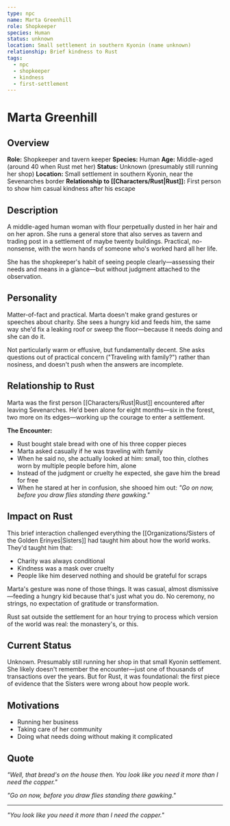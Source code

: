 ```yaml
---
type: npc
name: Marta Greenhill
role: Shopkeeper
species: Human
status: unknown
location: Small settlement in southern Kyonin (name unknown)
relationship: Brief kindness to Rust
tags:
  - npc
  - shopkeeper
  - kindness
  - first-settlement
---
```


# Marta Greenhill

## Overview

**Role:** Shopkeeper and tavern keeper
**Species:** Human
**Age:** Middle-aged (around 40 when Rust met her)
**Status:** Unknown (presumably still running her shop)
**Location:** Small settlement in southern Kyonin, near the Sevenarches border
**Relationship to [[Characters/Rust|Rust]]:** First person to show him casual kindness after his escape

## Description
A middle-aged human woman with flour perpetually dusted in her hair and on her apron. She runs a general store that also serves as tavern and trading post in a settlement of maybe twenty buildings. Practical, no-nonsense, with the worn hands of someone who's worked hard all her life.

She has the shopkeeper's habit of seeing people clearly—assessing their needs and means in a glance—but without judgment attached to the observation.

## Personality
Matter-of-fact and practical. Marta doesn't make grand gestures or speeches about charity. She sees a hungry kid and feeds him, the same way she'd fix a leaking roof or sweep the floor—because it needs doing and she can do it.

Not particularly warm or effusive, but fundamentally decent. She asks questions out of practical concern ("Traveling with family?") rather than nosiness, and doesn't push when the answers are incomplete.

## Relationship to Rust
Marta was the first person [[Characters/Rust|Rust]] encountered after leaving Sevenarches. He'd been alone for eight months—six in the forest, two more on its edges—working up the courage to enter a settlement.

**The Encounter:**
- Rust bought stale bread with one of his three copper pieces
- Marta asked casually if he was traveling with family
- When he said no, she actually looked at him: small, too thin, clothes worn by multiple people before him, alone
- Instead of the judgment or cruelty he expected, she gave him the bread for free
- When he stared at her in confusion, she shooed him out: *"Go on now, before you draw flies standing there gawking."*

## Impact on Rust
This brief interaction challenged everything the [[Organizations/Sisters of the Golden Erinyes|Sisters]] had taught him about how the world works. They'd taught him that:
- Charity was always conditional
- Kindness was a mask over cruelty
- People like him deserved nothing and should be grateful for scraps

Marta's gesture was none of those things. It was casual, almost dismissive—feeding a hungry kid because that's just what you do. No ceremony, no strings, no expectation of gratitude or transformation.

Rust sat outside the settlement for an hour trying to process which version of the world was real: the monastery's, or this.

## Current Status
Unknown. Presumably still running her shop in that small Kyonin settlement. She likely doesn't remember the encounter—just one of thousands of transactions over the years. But for Rust, it was foundational: the first piece of evidence that the Sisters were wrong about how people work.

## Motivations
- Running her business
- Taking care of her community
- Doing what needs doing without making it complicated

## Quote
*"Well, that bread's on the house then. You look like you need it more than I need the copper."*

*"Go on now, before you draw flies standing there gawking."*

---
*"You look like you need it more than I need the copper."*
